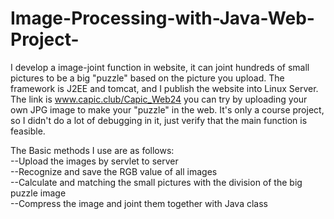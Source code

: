 # Image-Processing-with-Java-Web-Project-
I develop a image-joint function in website, it can joint hundreds of small pictures to be a big "puzzle" based on the picture you upload. The framework is J2EE and tomcat, and I publish the website into Linux Server. The link is www.capic.club/Capic_Web24  you can try by uploading your own JPG image to make your "puzzle" in the web. It's only a course project, so I didn't do a lot of debugging in it, just verify that the main function is feasible.

The Basic methods I use are as follows:  
    --Upload the images by servlet to server  
    --Recognize and save the RGB value of all images  
    --Calculate and matching the small pictures with the division of the big puzzle image  
    --Compress the image and joint them together with Java class  
    
